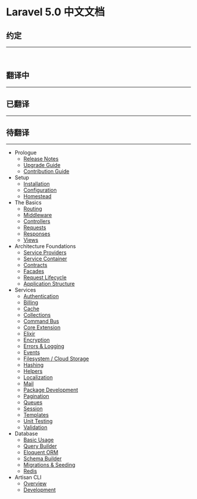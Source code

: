 # Laravel 5.0 中文文档

## 约定
___
&emsp;&emsp;

## 翻译中
___

## 已翻译
___

## 待翻译
___

- Prologue
    - [Release Notes](/docs/5.0/releases)
    - [Upgrade Guide](/docs/5.0/upgrade)
    - [Contribution Guide](/docs/5.0/contributions)
- Setup
    - [Installation](/docs/5.0/installation)
    - [Configuration](/docs/5.0/configuration)
    - [Homestead](/docs/5.0/homestead)
- The Basics
    - [Routing](/docs/5.0/routing)
    - [Middleware](/docs/5.0/middleware)
    - [Controllers](/docs/5.0/controllers)
    - [Requests](/docs/5.0/requests)
    - [Responses](/docs/5.0/responses)
    - [Views](/docs/5.0/views)
- Architecture Foundations
    - [Service Providers](/docs/5.0/providers)
    - [Service Container](/docs/5.0/container)
    - [Contracts](/docs/5.0/contracts)
    - [Facades](/docs/5.0/facades)
    - [Request Lifecycle](/docs/5.0/lifecycle)
    - [Application Structure](/docs/5.0/structure)
- Services
    - [Authentication](/docs/5.0/authentication)
    - [Billing](/docs/5.0/billing)
    - [Cache](/docs/5.0/cache)
    - [Collections](/docs/5.0/collections)
    - [Command Bus](/docs/5.0/bus)
    - [Core Extension](/docs/5.0/extending)
    - [Elixir](/docs/5.0/elixir)
    - [Encryption](/docs/5.0/encryption)
    - [Errors & Logging](/docs/5.0/errors)
    - [Events](/docs/5.0/events)
    - [Filesystem / Cloud Storage](/docs/5.0/filesystem)
    - [Hashing](/docs/5.0/hashing)
    - [Helpers](/docs/5.0/helpers)
    - [Localization](/docs/5.0/localization)
    - [Mail](/docs/5.0/mail)
    - [Package Development](/docs/5.0/packages)
    - [Pagination](/docs/5.0/pagination)
    - [Queues](/docs/5.0/queues)
    - [Session](/docs/5.0/session)
    - [Templates](/docs/5.0/templates)
    - [Unit Testing](/docs/5.0/testing)
    - [Validation](/docs/5.0/validation)
- Database
    - [Basic Usage](/docs/5.0/database)
    - [Query Builder](/docs/5.0/queries)
    - [Eloquent ORM](/docs/5.0/eloquent)
    - [Schema Builder](/docs/5.0/schema)
    - [Migrations & Seeding](/docs/5.0/migrations)
    - [Redis](/docs/5.0/redis)
- Artisan CLI
    - [Overview](/docs/5.0/artisan)
    - [Development](/docs/5.0/commands)
